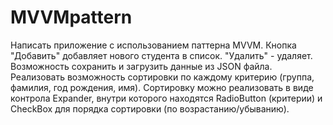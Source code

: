 # MVVMpattern
Написать приложение с использованием паттерна MVVM. Кнопка "Добавить" добавляет нового студента в список. "Удалить" - удаляет. Возможность сохранить и загрузить данные из JSON файла. Реализовать возможность сортировки по каждому критерию (группа, фамилия, год рождения, имя). Сортировку можно реализовать в виде контрола Expander, внутри которого находятся RadioButton (критерии) и CheckBox для порядка сортировки (по возрастанию/убыванию).

